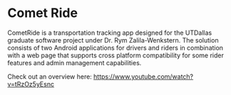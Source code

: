 # Comet Ride

CometRide is a transportation tracking app designed for the UTDallas graduate software project under Dr. Rym Zalila-Wenkstern. The solution consists of two Android applications for drivers and riders in combination with a web page that supports cross platform compatibility for some rider features and admin management capabilities.

Check out an overview here: https://www.youtube.com/watch?v=tRzOz5yEsnc
